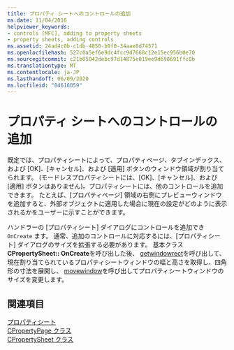 ```yaml
---
title: プロパティ シートへのコントロールの追加
ms.date: 11/04/2016
helpviewer_keywords:
- controls [MFC], adding to property sheets
- property sheets, adding controls
ms.assetid: 24ad4c0b-c1db-4850-b9f0-34aae8d74571
ms.openlocfilehash: 527c0a5ef6e9dc4fcc9d7668c12e15ec956b0e70
ms.sourcegitcommit: c21b05042debc97d14875e019ee9d698691ffc0b
ms.translationtype: MT
ms.contentlocale: ja-JP
ms.lasthandoff: 06/09/2020
ms.locfileid: "84616059"
---
```

# <a name="adding-controls-to-a-property-sheet"></a>プロパティ シートへのコントロールの追加

既定では、プロパティシートによって、プロパティページ、タブインデックス、および [OK]、[キャンセル]、および [適用] ボタンのウィンドウ領域が割り当てられます。 (モードレスプロパティシートには、[OK]、[キャンセル]、および [適用] ボタンはありません)。プロパティシートには、他のコントロールを追加できます。 たとえば、[プロパティページ] 領域の右側にプレビューウィンドウを追加すると、外部オブジェクトに適用した場合に現在の設定がどのように表示されるかをユーザーに示すことができます。

ハンドラーの [プロパティシート] ダイアログにコントロールを追加でき `OnCreate` ます。 通常、追加のコントロールに対応するには、[プロパティシート] ダイアログのサイズを拡張する必要があります。 基本クラス**CPropertySheet:: OnCreate**を呼び出した後、 [getwindowrect](reference/cwnd-class.md#getwindowrect)を呼び出して、現在割り当てられているプロパティシートウィンドウの幅と高さを取得し、四角形の寸法を展開し、 [movewindow](reference/cwnd-class.md#movewindow)を呼び出してプロパティシートウィンドウのサイズを変更します。

## <a name="see-also"></a>関連項目

[プロパティシート](property-sheets-mfc.md)<br/>
[CPropertyPage クラス](reference/cpropertypage-class.md)<br/>
[CPropertySheet クラス](reference/cpropertysheet-class.md)
